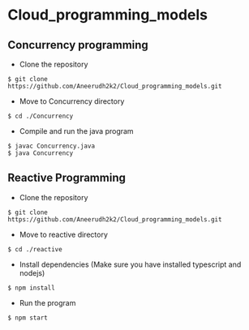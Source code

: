 # Cloud_programming_models

## Concurrency programming
- Clone the repository
```
$ git clone https://github.com/Aneerudh2k2/Cloud_programming_models.git
```
- Move to Concurrency directory
```
$ cd ./Concurrency
```
- Compile and run the java program
```
$ javac Concurrency.java
$ java Concurrency
```

## Reactive Programming
- Clone the repository
```
$ git clone https://github.com/Aneerudh2k2/Cloud_programming_models.git
```
- Move to reactive directory
```
$ cd ./reactive
```
- Install dependencies (Make sure you have installed typescript and nodejs)
```
$ npm install
```
- Run the program
```
$ npm start
```
